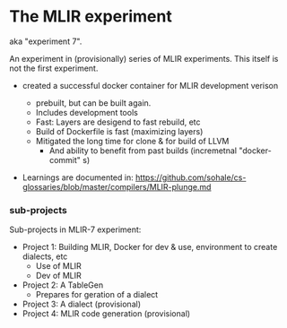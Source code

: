 # The MLIR experiment
aka "experiment 7".

An experiment in (provisionally) series of MLIR experiments. This itself is not the first experiment.

* created a successful docker container for MLIR development verison
    * prebuilt, but can be built again.
    * Includes development tools
    * Fast: Layers are desigend to fast rebuild, etc
    * Build of Dockerfile is fast (maximizing layers)
    * Mitigated the long time for clone & for build of LLVM
        * And ability to benefit from past builds (incremetnal "docker-commit" s)

* Learnings are documented in: https://github.com/sohale/cs-glossaries/blob/master/compilers/MLIR-plunge.md

### sub-projects
Sub-projects in MLIR-7 experiment:
* Project 1: Building MLIR, Docker for dev & use, environment to create dialects, etc
   * Use of MLIR
   * Dev of MLIR
* Project 2: A TableGen
    * Prepares for geration of a dialect
* Project 3: A dialect (provisional)
* Project 4: MLIR code generation (provisional)
